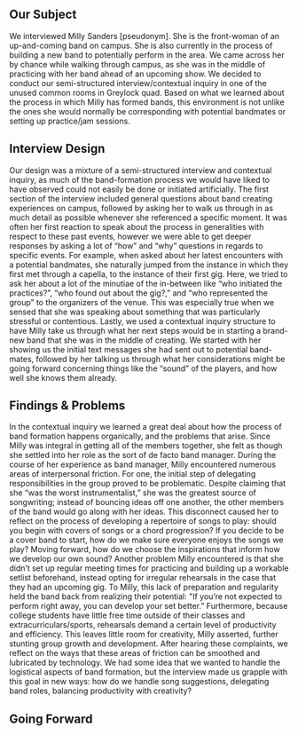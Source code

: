 ## Our Subject  
  We interviewed Milly Sanders [pseudonym]. She is the front-woman of an up-and-coming band on campus. She is also currently in the process of building a new band to potentially perform in the area. We came across her by chance while walking through campus, as she was in the middle of practicing with her band ahead of an upcoming show. We decided to conduct our semi-structured interview/contextual inquiry in one of the unused common rooms in Greylock quad. Based on what we learned about the process in which Milly has formed bands, this environment is not unlike the ones she would normally be corresponding with potential bandmates or setting up practice/jam sessions.

## Interview Design
  Our design was a mixture of a semi-structured interview and contextual inquiry, as much of the band-formation process we would have liked to have observed could not easily be done or initiated artificially. The first section of the interview included general questions about band creating experiences on campus, followed by asking her to walk us through in as much detail as possible whenever she referenced a specific moment. It was often her first reaction to speak about the process in generalities with respect to these past events, however we were able to get deeper responses by asking a lot of “how” and “why” questions in regards to specific events. For example, when asked about her latest encounters with a potential bandmates, she naturally jumped from the instance in which they first met through a capella, to the instance of their first gig. Here, we tried to ask her about a lot of the minutiae of the in-between like “who initiated the practices?”, “who found out about the gig?,” and “who represented the group” to the organizers of the venue. This was especially true when we sensed that she was speaking about something that was particularly stressful or contentious. Lastly, we used a contextual inquiry structure to have Milly take us through what her next steps would be in starting a brand-new band that she was in the middle of creating. We started with her showing us the initial text messages she had sent out to potential band-mates, followed by her talking us through what her considerations might be going forward concerning things like the “sound” of the players, and how well she knows them already.	 

## Findings & Problems
  In the contextual inquiry we learned a great deal about how the process of band formation happens organically, and the problems that arise. Since Milly was integral in getting all of the members together, she felt as though she settled into her role as the sort of de facto band manager. During the course of her experience as band manager, Milly encountered numerous areas of interpersonal friction. For one, the initial step of delegating responsibilities in the group proved to be problematic. Despite claiming that she “was the worst instrumentalist,” she was the greatest source of songwriting; instead of bouncing ideas off one another, the other members of the band would go along with her ideas. This disconnect caused her to reflect on the process of developing a repertoire of songs to play: should you begin with covers of songs or a chord progression? If you decide to be a cover band to start, how do we make sure everyone enjoys the songs we play? Moving forward, how do we choose the inspirations that inform how we develop our own sound? 
  Another problem Milly encountered is that she didn’t set up regular meeting times for practicing and building up a workable setlist beforehand, instead opting for irregular rehearsals in the case that they had an upcoming gig. To Milly, this lack of preparation and regularity held the band back from realizing their potential: "If you’re not expected to perform right away, you can develop your set better.” Furthermore, because college students have little free time outside of their classes and extracurriculars/sports, rehearsals demand a certain level of productivity and efficiency. This leaves little room for creativity, Milly asserted, further stunting group growth and development.
  After hearing these complaints, we reflect on the ways that these areas of friction can be smoothed and lubricated by technology. We had some idea that we wanted to handle the logistical aspects of band formation, but the interview made us grapple with this goal in new ways: how do we handle song suggestions, delegating band roles, balancing productivity with creativity?

## Going Forward
